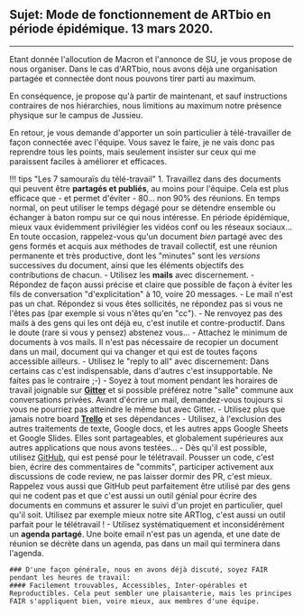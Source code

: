 ## Sujet: Mode de fonctionnement de ARTbio en période épidémique. 13 mars 2020.

----- 

Etant donnée l'allocution de Macron et l'annonce de SU, je vous propose de nous organiser.
Dans le cas d'ARTbio, nous avons déjà une organisation partagée et connectée dont nous
pouvons tirer parti au maximum.

En conséquence, je propose qu'à partir de maintenant, et sauf instructions contraires de
nos hiérarchies, nous limitions au maximum notre présence physique sur le campus de Jussieu.

En retour, je vous demande d'apporter un soin particulier à télé-travailler de façon connectée
avec l'équipe. Vous savez le faire, je ne vais donc pas reprendre tous les points,
mais seulement insister sur ceux qui me paraissent faciles à améliorer et efficaces.

!!! tips "Les 7 samouraïs du télé-travail"
    1. Travaillez dans des documents qui peuvent être **partagés et publiés**, au moins pour l'équipe.
    Cela est plus efficace que - et permet d'éviter - 80... non 90% des réunions. En temps normal,
    on peut utiliser le temps dégagé pour se détendre ensemble ou échanger à baton
    rompu sur ce qui nous intéresse. En période épidémique, mieux vaux évidemment privilégier
    les vidéos conf ou les réseaux sociaux...
    En toute occasion, rappelez-vous qu'un document *bien* partagé avec des gens formés et acquis
    aux méthodes de travail collectif,
    est une réunion permanente et très productive, dont les "minutes" sont les *versions* successives
    du document, ainsi que les éléments objectifs des contributions de chacun.
    - Utilisez les **mails** avec discernement.
        - Répondez de façon aussi précise et claire que possible
        de façon à éviter les fils de conversation "d'explicitation" à 10, voire 20 messages.
        - Le mail n'est pas un chat. Répondez si vous êtes sollicités, ne répondez pas si vous ne l'êtes pas
        (par exemple si vous n'êtes qu'en "cc").
        - Ne renvoyez pas des mails à des gens qui les ont déjà eu,
        c'est inutile et contre-productif. Dans le doute (rare si vous y pensez) abstenez vous...
        - Attachez le minimum de documents à vos mails. Il n'est pas nécessaire de recopier un document
        dans un mail, document qui va changer et qui est de toutes façons accessible ailleurs.
        - Utilisez le "reply to all" avec discernement: Dans certains cas c'est indispensable,
        dans d'autres c'est insupportable. Ne faites pas le contraire ;-) 
    - Soyez à tout moment pendant les horaires de travail joignable sur **[Gitter](https://gitter.im/)**
    et si possible
    préférez notre "salle" commune aux conversations privées. Avant d'écrire un mail, demandez-vous
    toujours si vous ne pourriez pas atteindre le même but avec Gitter.
    - Utilisez plus que jamais notre board **[Trello](https://trello.com/)** et ses dépendances
    - Utilisez, à l'exclusion des autres traitements de texte, Google docs, et les autres
    apps Google Sheets et Google Slides. Elles sont partageables, et globalement supérieures
    aux autres applications que nous avons testées...
    - Dès qu'il est possible, utilisez [GitHub](https://github.com), qui est pensé pour le télétravail.
    Pousser un code,
    c'est bien, écrire des commentaires de "commits", participer activement aux discussions de
    code review, ne pas laisser dormir des PR, c'est mieux. Rappelez vous aussi que GitHub
    peut parfaitement être utilisé par des gens qui ne codent pas et que c'est aussi un outil
    génial pour écrire des documents en communs et assurer le suivi d'un projet en particulier,
    quel qu'il soit. Utilisez par exemple mieux notre site ARTlog, c'est aussi un outil parfait
    pour le télétravail !
    - Utilisez systématiquement et inconsidérément un **agenda partagé**. Une boite email n'est pas
    un agenda, et une date de réunion se décrète dans un agenda, pas dans un mail qui terminera dans l'agenda.
    
    ### D'une façon générale, nous en avons déjà discuté, soyez FAIR pendant les heures de travail:
    #### Facilement trouvables, Accessibles, Inter-opérables et Reproductibles. Cela peut sembler une plaisanterie, mais les principes FAIR s'appliquent bien, voire mieux, aux membres d'une équipe.
    
